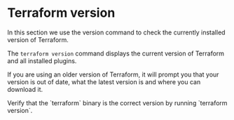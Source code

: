 # Terraform version

In this section we use the version command to check the currently installed version of Terraform.

<instruqt-video id="eVvuBjPJApY"></instruqt-video>

The `terraform version` command displays the current version of Terraform and all installed plugins.

If you are using an older version of Terraform, it will prompt you that your version is out of date, what the latest version is and where you can download it.

<instruqt-task id="terraform_version">
  Verify that the `terraform` binary is the correct version by running `terraform version`.
</instruqt-task>